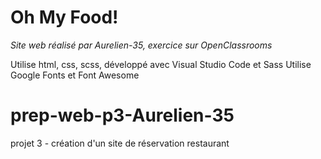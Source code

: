 ﻿Oh My Food!
===========

*Site web réalisé par Aurelien-35, exercice sur OpenClassrooms*

Utilise html, css, scss, développé avec Visual Studio Code et Sass
Utilise Google Fonts et Font Awesome 

# prep-web-p3-Aurelien-35
projet 3 - création d'un site de réservation restaurant



